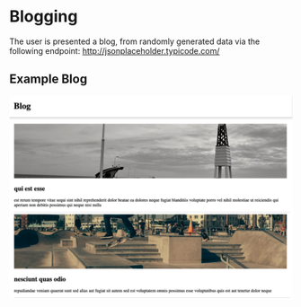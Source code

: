 # Blogging

The user is presented a blog, from randomly generated data via the following endpoint: 
http://jsonplaceholder.typicode.com/  

## Example Blog

<p align="center">
<img src ="../images/blogging.png" width="650">
</p>
